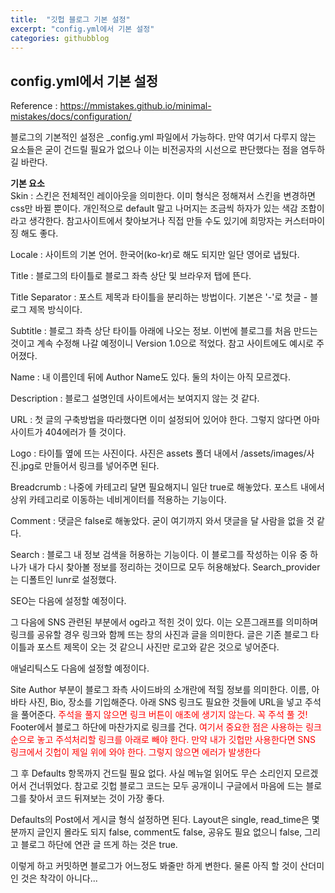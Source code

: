 ```yaml
---
title:  "깃헙 블로그 기본 설정"
excerpt: "config.yml에서 기본 설정"
categories: githubblog
---
```


## config.yml에서 기본 설정

Reference : <https://mmistakes.github.io/minimal-mistakes/docs/configuration/>

블로그의 기본적인 설정은 _config.yml 파일에서 가능하다. 만약 여기서 다루지 않는 요소들은 굳이 건드릴 필요가 없으나 이는 비전공자의 시선으로 판단했다는 점을 염두하길 바란다.

**기본 요소** <br>
Skin : 스킨은 전체적인 레이아웃을 의미한다. 이미 형식은 정해져서 스킨을 변경하면 css만 바뀔 뿐이다. 개인적으로 default 말고 나머지는 조금씩 하자가 있는 색감 조합이라고 생각한다. 참고사이트에서 찾아보거나 직접 만들 수도 있기에 희망자는 커스터마이징 해도 좋다.

Locale : 사이트의 기본 언어. 한국어(ko-kr)로 해도 되지만 일단 영어로 냅뒀다.

Title : 블로그의 타이틀로 블로그 좌측 상단 및 브라우저 탭에 뜬다. 

Title Separator : 포스트 제목과 타이틀을 분리하는 방법이다. 기본은 '-'로 첫글 - 블로그 제목 방식이다.

Subtitle : 블로그 좌측 상단 타이틀 아래에 나오는 정보. 이번에 블로그를 처음 만드는 것이고 계속 수정해 나갈 예정이니 Version 1.0으로 적었다. 참고 사이트에도 예시로 주어졌다.

Name : 내 이름인데 뒤에 Author Name도 있다. 둘의 차이는 아직 모르겠다. 

Description : 블로그 설명인데 사이트에서는 보여지지 않는 것 같다. 

URL : 첫 글의 구축방법을 따라했다면 이미 설정되어 있어야 한다. 그렇지 않다면 아마 사이트가 404에러가 뜰 것이다. 

Logo : 타이틀 옆에 뜨는 사진이다. 사진은 assets 폴더 내에서 /assets/images/사진.jpg로 만들어서 링크를 넣어주면 된다.

Breadcrumb : 나중에 카테고리 달면 필요해지니 일단 true로 해놓았다. 포스트 내에서 상위 카테고리로 이동하는 네비게이터를 적용하는 기능이다.

Comment : 댓글은 false로 해놓았다. 굳이 여기까지 와서 댓글을 달 사람을 없을 것 같다.

Search : 블로그 내 정보 검색을 허용하는 기능이다. 이 블로그를 작성하는 이유 중 하나가 내가 다시 찾아볼 정보를 정리하는 것이므로 모두 허용해놨다. Search_provider는 디폴트인 lunr로 설정했다.

SEO는 다음에 설정할 예정이다.

그 다음에 SNS 관련된 부분에서 og라고 적힌 것이 있다. 이는 오픈그래프를 의미하며 링크를 공유할 경우 링크와 함께 뜨는 창의 사진과 글을 의미한다. 글은 기존 블로그 타이틀과 포스트 제목이 오는 것 같으니 사진만 로고와 같은 것으로 넣어준다.

애널리틱스도 다음에 설정할 예정이다.

Site Author 부분이 블로그 좌측 사이드바의 소개란에 적힐 정보를 의미한다. 이름, 아바타 사진, Bio, 장소를 기입해준다. 아래 SNS 링크도 필요한 것들에 URL을 넣고 주석을 풀어준다. 
<span style='color: red'>주석을 풀지 않으면 링크 버튼이 애초에 생기지 않는다. 꼭 주석 풀 것!</span> <br>
Footer에서 블로그 하단에 마찬가지로 링크를 건다. <span style='color: red'>여기서 중요한 점은 사용하는 링크 순으로 놓고 주석처리할 링크를 아래로 빼야 한다. 만약 내가 깃헙만 사용한다면 SNS 링크에서 깃헙이 제일 위에 와야 한다. 그렇지 않으면 에러가 발생한다</span> <br>

그 후 Defaults 항목까지 건드릴 필요 없다. 사실 메뉴얼 읽어도 무슨 소리인지 모르겠어서 건너뛰었다. 참고로 깃헙 블로그 코드는 모두 공개이니 구글에서 마음에 드는 블로그를 찾아서 코드 뒤져보는 것이 가장 좋다.

Defaults의 Post에서 게시글 형식 설정하면 된다. Layout은 single, read_time은 몇 분까지 글인지 몰라도 되지 false, comment도 false, 공유도 필요 없으니 false, 그리고 블로그 하단에 연관 글 뜨게 하는 것은 true.

이렇게 하고 커밋하면 블로그가 어느정도 봐줄만 하게 변한다. 물론 아직 할 것이 산더미인 것은 착각이 아니다...
